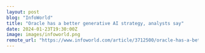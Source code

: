 ```yaml
---
layout: post
blog: "InfoWorld"
title: "Oracle has a better generative AI strategy, analysts say"
date: 2024-01-23T19:30:00Z
image: images/infoworld.png
remote_url: "https://www.infoworld.com/article/3712500/oracle-has-a-better-generative-ai-strategy-analysts-say.html#tk.rss_applicationdevelopment"
---
```

